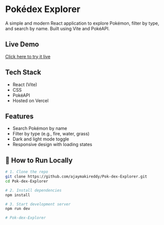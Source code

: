 # Pokédex Explorer 

A simple and modern React application to explore Pokémon, filter by type, and search by name. Built using Vite and PokéAPI.

##  Live Demo

 [Click here to try it live](https://pok-dex-explorer-two.vercel.app)

##  Tech Stack

-  React (Vite)
-  CSS
-  PokéAPI
-  Hosted on Vercel

##  Features

-  Search Pokémon by name
-  Filter by type (e.g., fire, water, grass)
-  Dark and light mode toggle
-  Responsive design with loading states

## 🧑 How to Run Locally

```bash
# 1. Clone the repo
git clone https://github.com/ajaymakireddy/Pok-dex-Explorer.git
cd Pok-dex-Explorer

# 2. Install dependencies
npm install

# 3. Start development server
npm run dev

#   P o k - d e x - E x p l o r e r 
 
 